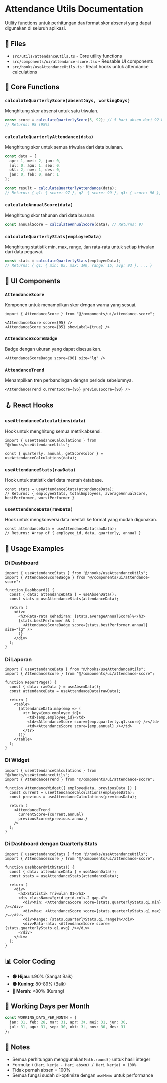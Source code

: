 # Attendance Utils Documentation

Utility functions untuk perhitungan dan format skor absensi yang dapat digunakan di seluruh aplikasi.

## 📁 Files

- `src/utils/attendanceUtils.ts` - Core utility functions
- `src/components/ui/attendance-score.tsx` - Reusable UI components
- `src/hooks/useAttendanceUtils.ts` - React hooks untuk attendance calculations

## 🔧 Core Functions

### `calculateQuarterlyScore(absentDays, workingDays)`
Menghitung skor absensi untuk satu triwulan.

```typescript
const score = calculateQuarterlyScore(5, 92); // 5 hari absen dari 92 hari kerja
// Returns: 95 (95%)
```

### `calculateQuarterlyAttendance(data)`
Menghitung skor untuk semua triwulan dari data bulanan.

```typescript
const data = {
  apr: 1, mei: 2, jun: 0,
  jul: 0, agu: 1, sep: 0,
  okt: 2, nov: 1, des: 0,
  jan: 0, feb: 0, mar: 1
};

const result = calculateQuarterlyAttendance(data);
// Returns: { q1: { score: 97 }, q2: { score: 99 }, q3: { score: 96 }, q4: { score: 99 } }
```

### `calculateAnnualScore(data)`
Menghitung skor tahunan dari data bulanan.

```typescript
const annualScore = calculateAnnualScore(data); // Returns: 97
```

### `calculateQuarterlyStats(employeeData)`
Menghitung statistik min, max, range, dan rata-rata untuk setiap triwulan dari data pegawai.

```typescript
const stats = calculateQuarterlyStats(employeeData);
// Returns: { q1: { min: 85, max: 100, range: 15, avg: 93 }, ... }
```

## 🎨 UI Components

### `AttendanceScore`
Komponen untuk menampilkan skor dengan warna yang sesuai.

```tsx
import { AttendanceScore } from "@/components/ui/attendance-score";

<AttendanceScore score={95} />
<AttendanceScore score={85} showLabel={true} />
```

### `AttendanceScoreBadge`
Badge dengan ukuran yang dapat disesuaikan.

```tsx
<AttendanceScoreBadge score={90} size="lg" />
```

### `AttendanceTrend`
Menampilkan tren perbandingan dengan periode sebelumnya.

```tsx
<AttendanceTrend currentScore={95} previousScore={90} />
```

## 🪝 React Hooks

### `useAttendanceCalculations(data)`
Hook untuk menghitung semua metrik absensi.

```tsx
import { useAttendanceCalculations } from "@/hooks/useAttendanceUtils";

const { quarterly, annual, getScoreColor } = useAttendanceCalculations(data);
```

### `useAttendanceStats(rawData)`
Hook untuk statistik dari data mentah database.

```tsx
const stats = useAttendanceStats(attendanceData);
// Returns: { employeeStats, totalEmployees, averageAnnualScore, bestPerformer, worstPerformer }
```

### `useAttendanceData(rawData)`
Hook untuk mengkonversi data mentah ke format yang mudah digunakan.

```tsx
const attendanceData = useAttendanceData(rawData);
// Returns: Array of { employee_id, data, quarterly, annual }
```

## 🎯 Usage Examples

### Di Dashboard
```tsx
import { useAttendanceStats } from "@/hooks/useAttendanceUtils";
import { AttendanceScoreBadge } from "@/components/ui/attendance-score";

function Dashboard() {
  const { data: attendanceData } = useAbsenData();
  const stats = useAttendanceStats(attendanceData);
  
  return (
    <div>
      <h3>Rata-rata Kehadiran: {stats.averageAnnualScore}%</h3>
      {stats.bestPerformer && (
        <AttendanceScoreBadge score={stats.bestPerformer.annual} size="lg" />
      )}
    </div>
  );
}
```

### Di Laporan
```tsx
import { useAttendanceData } from "@/hooks/useAttendanceUtils";
import { AttendanceScore } from "@/components/ui/attendance-score";

function ReportPage() {
  const { data: rawData } = useAbsenData();
  const attendanceData = useAttendanceData(rawData);
  
  return (
    <table>
      {attendanceData.map(emp => (
        <tr key={emp.employee_id}>
          <td>{emp.employee_id}</td>
          <td><AttendanceScore score={emp.quarterly.q1.score} /></td>
          <td><AttendanceScore score={emp.annual} /></td>
        </tr>
      ))}
    </table>
  );
}
```

### Di Widget
```tsx
import { useAttendanceCalculations } from "@/hooks/useAttendanceUtils";
import { AttendanceTrend } from "@/components/ui/attendance-score";

function AttendanceWidget({ employeeData, previousData }) {
  const current = useAttendanceCalculations(employeeData);
  const previous = useAttendanceCalculations(previousData);
  
  return (
    <AttendanceTrend 
      currentScore={current.annual} 
      previousScore={previous.annual} 
    />
  );
}
```

### Di Dashboard dengan Quarterly Stats
```tsx
import { useAttendanceStats } from "@/hooks/useAttendanceUtils";
import { AttendanceScore } from "@/components/ui/attendance-score";

function DashboardWithStats() {
  const { data: attendanceData } = useAbsenData();
  const stats = useAttendanceStats(attendanceData);
  
  return (
    <div>
      <h3>Statistik Triwulan Q1</h3>
      <div className="grid grid-cols-2 gap-4">
        <div>Min: <AttendanceScore score={stats.quarterlyStats.q1.min} /></div>
        <div>Max: <AttendanceScore score={stats.quarterlyStats.q1.max} /></div>
        <div>Range: {stats.quarterlyStats.q1.range}%</div>
        <div>Rata-rata: <AttendanceScore score={stats.quarterlyStats.q1.avg} /></div>
      </div>
    </div>
  );
}
```

## 📊 Color Coding

- **🟢 Hijau**: ≥90% (Sangat Baik)
- **🟡 Kuning**: 80-89% (Baik)  
- **🔴 Merah**: <80% (Kurang)

## 🔢 Working Days per Month

```typescript
const WORKING_DAYS_PER_MONTH = {
  jan: 31, feb: 28, mar: 31, apr: 30, mei: 31, jun: 30,
  jul: 31, agu: 31, sep: 30, okt: 31, nov: 30, des: 31
};
```

## 📝 Notes

- Semua perhitungan menggunakan `Math.round()` untuk hasil integer
- Formula: `((Hari kerja - Hari absen) / Hari kerja) × 100%`
- Tidak pernah absen = 100%
- Semua fungsi sudah di-optimize dengan `useMemo` untuk performance
